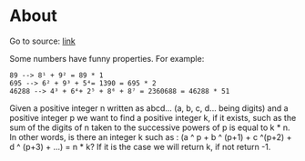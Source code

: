 # About

Go to source: [link]()


Some numbers have funny properties. For example:

```
89 --> 8¹ + 9² = 89 * 1
695 --> 6² + 9³ + 5⁴= 1390 = 695 * 2
46288 --> 4³ + 6⁴+ 2⁵ + 8⁶ + 8⁷ = 2360688 = 46288 * 51
```

Given a positive integer n written as abcd... (a, b, c, d... being digits) and a positive integer p we want to find a positive integer k, if it exists, such as the sum of the digits of n taken to the successive powers of p is equal to k * n. In other words, is there an integer k such as : (a ^ p + b ^ (p+1) + c ^(p+2) + d ^ (p+3) + ...) = n * k? If it is the case we will return k, if not return -1.
